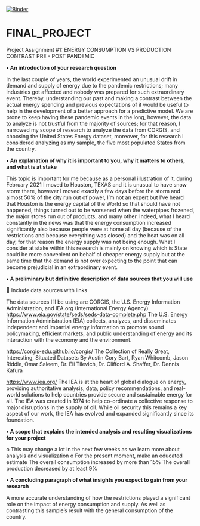 

[![Binder](https://mybinder.org/badge_logo.svg)](https://mybinder.org/v2/gh/Mwhitea/FINAL_PROJECT/HEAD?labpath=FP_ENERGY.ipynb)
# FINAL_PROJECT

Project Assignment #1: ENERGY CONSUMPTION VS PRODUCTION CONTRAST PRE - POST PANDEMIC

**• An introduction of your research question**

In the last couple of years, the world experimented an unusual drift in demand and supply of energy due to the pandemic restrictions; many industries got affected and nobody was prepared for such extraordinary event. Thereby, understanding our past and making a contrast between the actual energy spending and previous expectations of it would be useful to help in the development of a better approach for a predictive model. We are prone to keep having these pandemic events in the long, however, the data to analyze is not trustful from the majority of sources; for that reason, I narrowed my scope of research to analyze the data from CORGIS, and choosing the United States Energy dataset, moreover, for this research I considered analyzing as my sample, the five most populated States from the country.

**•	An explanation of why it is important to you, why it matters to others, and what is at stake**

This topic is important for me because as a personal illustration of it, during February 2021 I moved to Houston, TEXAS and it is unusual to have snow storm there, however I moved exactly a few days before the storm and almost 50% of the city run out of power, I’m not an expert but I’ve heard that Houston is the energy capital of the World so that should have not happened, things turned out to be worsened when the waterpipes frozened, the major stores run out of products, and many other. Indeed, what I heard constantly in the news was that the energy consumption increased significantly also because people were at home all day (because of the restrictions and because everything was closed) and the heat was on all day, for that reason the energy supply was not being enough. 
What I consider at stake within this research is mainly on knowing which is State could be more convenient on behalf of cheaper energy supply but at the same time that the demand is not over expecting to the point that can become prejudicial in an extraordinary event.

**•	A preliminary but definitive description of data sources that you will use**

	Include data sources with links

The data sources I’ll be using are CORGIS, the U.S. Energy Information Administration, and IEA.org (International Energy Agency)
https://www.eia.gov/state/seds/seds-data-complete.php
The U.S. Energy Information Administration (EIA) collects, analyzes, and disseminates independent and impartial energy information to promote sound policymaking, efficient markets, and public understanding of energy and its interaction with the economy and the environment.

https://corgis-edu.github.io/corgis/
The Collection of Really Great, Interesting, Situated Datasets
By Austin Cory Bart, Ryan Whitcomb, Jason Riddle, Omar Saleem, Dr. Eli Tilevich, Dr. Clifford A. Shaffer, Dr. Dennis Kafura

https://www.iea.org/
The IEA is at the heart of global dialogue on energy, providing authoritative analysis, data, policy recommendations, and real-world solutions to help countries provide secure and sustainable energy for all.
The IEA was created in 1974 to help co-ordinate a collective response to major disruptions in the supply of oil. While oil security this remains a key aspect of our work, the IEA has evolved and expanded significantly since its foundation.

**•	A scope that explains the intended analysis and resulting visualizations for your project**

   o	This may change a lot in the next few weeks as we learn more about analysis and visualization
   o	For the present moment, make an educated estimate
      The overall consumption increased by more than 15%
      The overall production decreased by at least 9%
      
**•	A concluding paragraph of what insights you expect to gain from your research**

A more accurate understanding of how the restrictions played a significant role on the impact of energy consumption and supply. As well as contrasting this sample’s result with the general consumption of the country.
